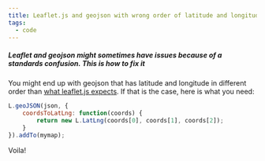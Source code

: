 ```yaml
---
title: Leaflet.js and geojson with wrong order of latitude and longitude
tags:
  - code
---
```


##### Leaflet and geojson might sometimes have issues because of a standards confusion. This is how to fix it #####

You might end up with geojson that has latitude and longitude in different order than [what leaflet.js expects](https://github.com/Leaflet/Leaflet/issues/3061). If that is the case, here is what you need:

```javascript
L.geoJSON(json, {
    coordsToLatLng: function(coords) {
        return new L.LatLng(coords[0], coords[1], coords[2]);
    }
}).addTo(mymap);
```

Voila!